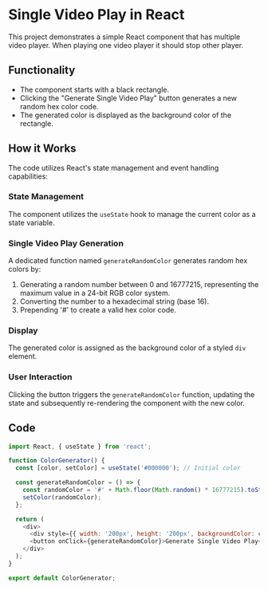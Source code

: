 # Single Video Play in React

This project demonstrates a simple React component that has multiple video player. When playing one video player it should stop other player.

## Functionality

- The component starts with a black rectangle.
- Clicking the "Generate Single Video Play" button generates a new random hex color code.
- The generated color is displayed as the background color of the rectangle.

## How it Works

The code utilizes React's state management and event handling capabilities:

### State Management

The component utilizes the `useState` hook to manage the current color as a state variable.

### Single Video Play Generation

A dedicated function named `generateRandomColor` generates random hex colors by:

1. Generating a random number between 0 and 16777215, representing the maximum value in a 24-bit RGB color system.
2. Converting the number to a hexadecimal string (base 16).
3. Prepending '#' to create a valid hex color code.

### Display

The generated color is assigned as the background color of a styled `div` element.

### User Interaction

Clicking the button triggers the `generateRandomColor` function, updating the state and subsequently re-rendering the component with the new color.

## Code

```javascript
import React, { useState } from 'react';

function ColorGenerator() {
  const [color, setColor] = useState('#000000'); // Initial color

  const generateRandomColor = () => {
    const randomColor = '#' + Math.floor(Math.random() * 16777215).toString(16);
    setColor(randomColor);
  };

  return (
    <div>
      <div style={{ width: '200px', height: '200px', backgroundColor: color }} />
      <button onClick={generateRandomColor}>Generate Single Video Play</button>
    </div>
  );
}

export default ColorGenerator;